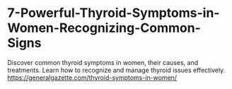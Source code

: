 # 7-Powerful-Thyroid-Symptoms-in-Women-Recognizing-Common-Signs
Discover common thyroid symptoms in women, their causes, and treatments. Learn how to recognize and manage thyroid issues effectively. https://generalgazette.com/thyroid-symptoms-in-women/
